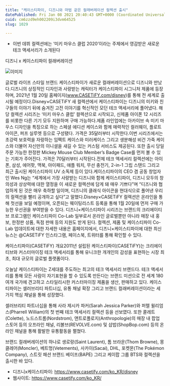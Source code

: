 ```yaml
---
title: "케이스티파이, 디즈니와 마법 같은 컬래버레이션 컬렉션 출시"
datePublished: Fri Jan 08 2021 20:40:43 GMT+0000 (Coordinated Universal Time)
cuid: cm6zzd9eh002209i3dvm64525
slug: 1029

---
```



- 이번 데뷔 컬렉션에는 ‘미키 마우스 클럽 2020’이라는 주제에서 영감받은 새로운 테크 액세서리가 소개된다

디즈니 x 케이스티파이 컬래버레이션

![이미지](https://cdn.hashnode.com/res/hashnode/image/upload/v1739248023676/d0846f27-713d-4e53-a2de-3d41ac8f0b96.jpeg)

글로벌 라이프 스타일 브랜드 케이스티파이가 새로운 컬래버레이션으로 디즈니와 만났다.디즈니의 상징적인 디자인과 사랑받는 캐릭터가 케이스티파이 시그니처 제품에 등장하며, 2021년 1월 20일 홈페이지(www.CASETiFY.com/disney)를 통해 전 세계로 출시될 예정이다.Disney×CASETiFY 새 컬렉션에서 케이스티파이는 디즈니의 미키와 친구들의 이야기 뒤에 숨겨진 고전 이야기를 혁신적인 모던 테크 액세서리에 풀어냈다. 해당 컬렉션 시리즈는 ‘미키 마우스 클럽’ 컬렉션으로 시작되고, 신제품 아이폰 12 시리즈를 비롯한 다른 기기 모두 지원하며 구매 가능하다.제품 라인업에는 아카이브 속 미키 마우스 디자인을 특징으로 하는 스페셜 에디션 케이스와 함께 매력적인 컬러웨이, 플로트 아이콘, 퍼프 실루엣 등으로 구성됐다. 가격은 35달러부터 시작한다.이번 시리즈에서는 초강력 보호력을 자랑하는 임팩트 케이스와 미러케이스 그리고 생분해성 비건 가죽 케이스와 더불어 자신만의 이니셜을 새길 수 있는 커스텀 서비스도 제공된다. 또한 출시 당일 주문 가능한 한정판 Mickey Mouse Club Member’s Badge Case를 먼저 볼 수 있는 기회가 주어진다. 가격은 70달러부터 시작된다.전체 테크 액세서리 컬렉션에는 아이폰, 삼성, 에어팟, 맥북, 아이패드, 애플 워치, 무선 충전기, 2-in-1 그립 스탠드 그리고 최근 출시된 케이스티파이 UV 소독제 등이 있다.케이스티파이의 CEO 겸 공동 창업자인 Wes Ng는 “세계에서 가장 사랑받는 디즈니와 함께 케이스티파이, 디즈니 모두의 창의성과 상상력에 대한 열정을 이 새로운 컬렉션에 담게 돼 매우 기쁘다”며 “디즈니와 협업하게 된 것은 매우 축하할 일이며, 디즈니의 클래식 아이콘을 현대식으로 풀어낸 우리의 컬렉션을 빨리 공개하고 싶다”고 말했다.Disney×CASETiFY 컬렉션은 온라인을 통해 첫선을 보일 예정이며, 오픈되는 웨이팅리스트 등록을 통해 1월 20일에 먼저 구매 가능한 우선권을 부여받을 수 있다. 디즈니×케이스티파이 시리즈는 브랜드의 크리에이티브 프로그램인 케이스티파이 Co-Lab 일부로서 온라인 글로벌뿐만 아니라 매장 내 홍보, 한정판 상품, 독점 판매 등의 지원도 받게 된다. 컬렉션, 제품 및 케이스티파이 Co-Lab 업데이트에 대한 자세한 내용은 홈페이지에서, 디즈니×케이스티파이에 대한 최신 뉴스는 @CASETiFY 인스타그램, 페이스북, 트위터를 통해 확인할 수 있다.

케이스티파이(CASETiFY) 개요2011년 설립된 케이스티파이(CASETiFY)는 크리에이티브와 커스터마이징 테크 액세서리를 통해 유니크한 개개인의 감성을 표현하는 시장 최초, 최대 규모의 글로벌 플랫폼이다.

오늘날 케이스티파이는 Z세대를 주도하는 최고의 테크 액세서리 브랜드다. 테크 액세서리를 통해 모든 사람이 자기표현을 할 수 있도록 만든다는 브랜드 미션으로 전 세계 180여개 국가에 견고하고 스타일리시한 커스터마이징 제품을 생산, 판매하고 있다. 케이스티파이는 셀러브리티 파트너십, 유통 채널 확장 그리고 브랜드 컬래버레이션이라는 세 가지 핵심 채널을 통해 성장했다.

셀러브리티 파트너십을 통해 사라 제시카 파커(Sarah Jessica Parker)와 퍼렐 윌리엄스(Pharrell William)의 첫 번째 테크 액세서리 컬렉션 등을 선보였다. 또한 콜레트(Colette), 노드스트롬(Nordstrom), 앤트로폴로지(Anthropologie)의 매장 내 팝업 스토어 등의 오프라인 채널, 리볼브(REVOLVE.com) 및 샵밥(ShopBop.com) 등의 온라인 채널을 통해 활발한 유통활동을 펼쳤다.

브랜드 컬래버레이션의 하나로 생로랑(Saint Laurent), 톰 브라운(Thom Browne), 몽클레어(Moncler), 베트멍(Vetements), 사카이(Sacai), DHL, 포켓몬(The Pokémon Company), 스트릿 패션 브랜드 베이프(BAPE) 그리고 케이팝 그룹 BTS와 컬렉션을 출시한 바 있다.

- 디즈니x케이스티파이: https://www.casetify.com/ko_KR/disney
- 웹사이트: https://www.casetify.com/ko_KR/